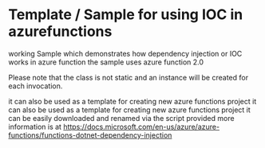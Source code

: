 #  Template / Sample for using IOC in azurefunctions
  working Sample which demonstrates how dependency injection or IOC works in azure function
   the sample uses azure function 2.0
   
  Please note that the class is not static and 
   an instance will be created for each invocation.
   
  it can also be used as a template for creating new azure functions project it can also be used as a template for creating new azure functions project
  it can be easily downloaded and renamed via the script provided
  more information is at https://docs.microsoft.com/en-us/azure/azure-functions/functions-dotnet-dependency-injection

